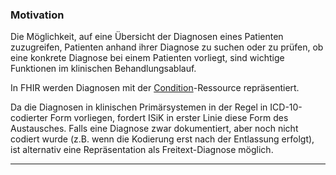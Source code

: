### Motivation

Die Möglichkeit, auf eine Übersicht der Diagnosen eines Patienten zuzugreifen, Patienten anhand ihrer Diagnose zu suchen oder zu prüfen, ob eine konkrete Diagnose bei einem Patienten vorliegt, sind wichtige Funktionen im klinischen Behandlungsablauf.

In FHIR werden Diagnosen mit der [Condition](http://hl7.org/fhir/R4/condition.html)-Ressource repräsentiert.

Da die Diagnosen in klinischen Primärsystemen in der Regel in ICD-10-codierter Form vorliegen, fordert ISiK in erster Linie diese Form des Austausches.
Falls eine Diagnose zwar dokumentiert, aber noch nicht codiert wurde (z.B. wenn die Kodierung erst nach der Entlassung erfolgt), ist alternativ eine Repräsentation als Freitext-Diagnose möglich.

---
